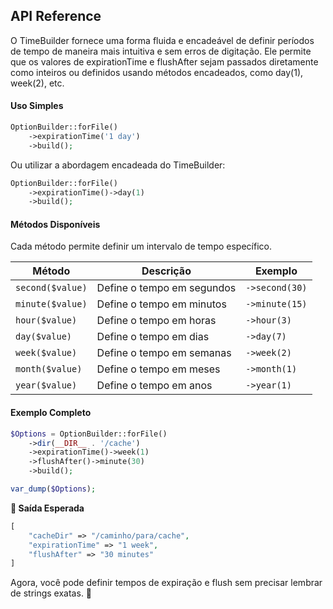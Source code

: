 ## API Reference

O TimeBuilder fornece uma forma fluida e encadeável de definir períodos de tempo de maneira mais intuitiva e sem erros de digitação. Ele permite que os valores de expirationTime e flushAfter sejam passados diretamente como inteiros ou definidos usando métodos encadeados, como day(1), week(2), etc.

#### Uso Simples

```php
OptionBuilder::forFile()
    ->expirationTime('1 day')
    ->build();
```
Ou utilizar a abordagem encadeada do TimeBuilder:

```php
OptionBuilder::forFile()
    ->expirationTime()->day(1)
    ->build();
```

#### Métodos Disponíveis

Cada método permite definir um intervalo de tempo específico.

| Método        | Descrição                      | Exemplo       |
|--------------|--------------------------------|--------------|
| `second($value)` | Define o tempo em segundos  | `->second(30)` |
| `minute($value)` | Define o tempo em minutos   | `->minute(15)` |
| `hour($value)`   | Define o tempo em horas     | `->hour(3)`    |
| `day($value)`    | Define o tempo em dias      | `->day(7)`     |
| `week($value)`   | Define o tempo em semanas   | `->week(2)`    |
| `month($value)`  | Define o tempo em meses     | `->month(1)`   |
| `year($value)`   | Define o tempo em anos      | `->year(1)`    |

#### Exemplo Completo

```php
$Options = OptionBuilder::forFile()
    ->dir(__DIR__ . '/cache')
    ->expirationTime()->week(1)
    ->flushAfter()->minute(30)
    ->build();

var_dump($Options);
```

**🎯 Saída Esperada**

```php
[
    "cacheDir" => "/caminho/para/cache",
    "expirationTime" => "1 week",
    "flushAfter" => "30 minutes"
]
```

Agora, você pode definir tempos de expiração e flush sem precisar lembrar de strings exatas. 🚀